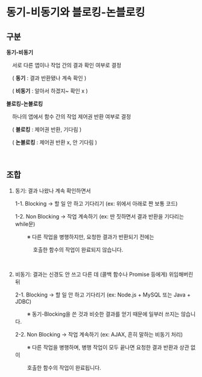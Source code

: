 # 동기-비동기와 블로킹-논블로킹



## 구분

**동기-비동기**

    서로 다른 앱이나 작업 간의 결과 확인 여부로 결정

    ( **동기** : 결과 반환됐나 계속 확인 )

    ( **비동기** : 알아서 하겠지~ 확인 x )



**블로킹-논블로킹**   

    하나의 앱에서 함수 간의 작업 제어권 반환 여부로 결정

    ( **블로킹** : 제어권 반환, 기다림 )

    ( **논블로킹** : 제어권 반환 x, 안 기다림 )



<br>



## 조합

1. 동기: 결과 나왔나 계속 확인하면서
       
   
   1-1. Blocking → 할 일 안 하고 기다리기 (ex: 위에서 아래로 짠 보통 코드)
   
   1-2. Non Blocking → 작업 계속하기 (ex: 딴 짓하면서 결과 반환을 기다리는 while문)
   
           ※ 다른 작업을 병행하지만, 요청한 결과가 반환되기 전에는
   
               호출한 함수의 작업이 완료되지 않습니다.
   
   

<br>

2. 비동기: 결과는 신경도 안 쓰고 다른 데 (콜백 함수나 Promise 등에게) 위임해버린 뒤
   
   
   
   2-1. Blocking → 할 일 안 하고 기다리기 (ex: Node.js + MySQL 또는 Java + JDBC)
   
           ※ 동기-Blocking을 쓴 것과 비슷한 결과를 얻기 때문에 일부러 쓰지는 않습니다.
   
   2-2. Non Blocking → 작업 계속하기  (ex: AJAX, 흔히 말하는 비동기 처리)
   
           ※ 다른 작업을 병행하며, 병행 작업이 모두 끝나면 요청한 결과 반환과 상관 없이
   
           호출한 함수의 작업이 완료됩니다.




